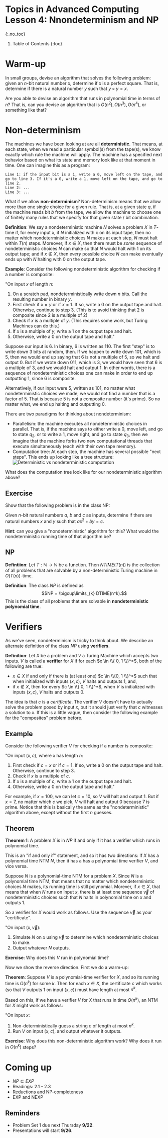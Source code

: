 # Topics in Advanced Computing Lesson 4: Nnondeterminism and NP
{:.no_toc}

1. Table of Contents
{:toc}

# Warm-up

In small groups, devise an algorithm that solves the following problem: given an $n$-bit natural number $x$, determine if $x$ is a perfect square. That is, determine if there is a natural number $y$ such that $y \times y = x$.

Are you able to devise an algorithm that runs in polynomial time in terms of $n$? That is, can you devise an algorithm that is $O(n^2), O(n^3), O(n^4)$, or something like that?

# Non-determinism

The machines we have been looking at are all **deterministic**. That means, at each state, when we read a particular symbol(s) from the tape(s), we know exactly which rule the machine will apply. The machine has a specified next behavior based on what its state and memory look like at that moment in time. One can imagine this as a program:

```
Line 1: if the input bit is a 1, write a 0, move left on the tape, and go to line 3. If it's a 0, write a 1, move left on the tape, and go to line 2.
Line 2: ...
Line 3: ...
```

What if we allow **non-determinism**? Non-determinism means that we allow more than one single choice for a given rule. That is, at a given state $q$, if the machine reads bit $b$ from the tape, we allow the machine to choose one of finitely many rules that we specify for that given state / bit combination.

**Definition**: We say a nondeterministic machine $N$ solves a problem $X$ in $T$-time if, for every input $x$, if $N$ initialized with $x$ on its input tape, then no matter which nondeterministic choices $N$ makes at each step, $N$ must halt within $T(n)$ steps. Moreover, if $x \in X$, then there must be *some* sequence of nondeterministic choices $N$ can make so that $N$ would halt with $1$ on its output tape; and if $x \not \in X$, then *every* possible choice $N$ can make eventually ends up with $N$ halting with $0$ on the output tape.

**Example**: Consider the following nondeterministic algorithm for checking if a number is composite:

"On input $x$ of length $n$:  
1. On a scratch pad, nondeterministically write down $n$ bits. Call the resulting number in binary $y$.
2. First check if $x = y$ or if $x = 1$. If so, write a 0 on the output tape and halt. Otherwise, continue to step 3. (This is to avoid thinking that 2 is composite since $2$ is a multiple of $2$)
3. Check if $x$ is a multiple of $y$. (This requires some work, but Turing Machines can do this.)
4. If $x$ is a multiple of $y$, write a $1$ on the output tape and halt.
5. Otherwise, write a $0$ on the output tape and halt."

Suppose our input is 6. In binary, 6 is written as 110. The first "step" is to write down 3 bits at random, then. If we happen to write down 101, which is 5, then we would end up saying that 6 is not a multiple of 5, so we halt and output 0. But if we wrote down 011, which is 3, we would have seen that 6 is a multiple of 3, and we would halt and output 1. In other words, there is a sequence of nondeterministic choices one can make in order to end up outputting 1, since $6$ is composite.

Alternatively, if our input were 5, written as 101, no matter what nondeterministic choices we made, we would not find a number that is a factor of 5. That is because 5 is not a composite number (it's prime). So no matter what, we end up halting and outputting 0.

There are two paradigms for thinking about nondeterminism:

* Parallelism: the machine executes all nondeterministic choices in parallel. That is, if the machine says to either write a 0, move left, and go to state $q_2$, or to write a 1, move right, and go to state $q_3$, then we imagine that the machine forks two new computational threads that execute simultaneously (each with their own tape memory).
* Computation tree: At each step, the machine has several possible "next steps". This ends up looking like a tree structure: <img alt="Deterministic vs nondeterministic computation" src="https://upload.wikimedia.org/wikipedia/commons/1/16/Difference_between_deterministic_and_Nondeterministic.svg" />

What does the computation tree look like for our nondeterministic algorithm above?

## Exercise

Show that the following problem is in the class NP:

Given $n$-bit natural numbers $a$, $b$ and $c$ as inputs, determine if there are natural numbers $x$ and $y$ such that $ax^2 + by = c$.

**Hint**: can you give a "nondeterministic" algorithm for this? What would the nondeterministic running time of that algorithm be?

## NP

**Defintiion**: Let $T : \mathbb{N} \to \mathbb{N}$ be a function. Then $NTIME(T(n))$ is the collection of all problems that are solvable by a non-deterministic Turing machine in $O(T(n))$-time.

**Definition**: The class $NP$ is defined as $$NP = \bigcup\limits_{k} DTIME(n^k).$$ This is the class of all problems that are solvable in **nondeterministic polynomial time**.

# Verifiers

As we've seen, nondeterminism is tricky to think about. We describe an alternate definition of the class $NP$ using **verifiers**.

**Definition**: Let $X$ be a problem and $V$ a Turing Machine which accepts two inputs. $V$ is called a **verifier** for $X$ if for each $x \in \\{ 0, 1 \\}^*$, both of the following are true:
* $x \in X$ if and only if there is (at least one) $c \in \\{0, 1 \\}^*$ such that when initialized with inputs $(x, c)$, $V$ halts and outputs 1, and,
* if $x \not \in X$, then for every $c \in \\{ 0, 1 \\}^*$, when $V$ is initialized with inputs $(x, c)$, $V$ halts and outputs 0.

The idea is that $c$ is a *certificate*. The verifier $V$ doesn't have to actually solve the problem posed by input $x$, but it should just verify that $c$ witnesses a solution to $x$. If this is a little vague, then consider the following example for the "composites" problem before.

## Example

Consider the following verifier $V$ for checking if a number is composite:

"On input $(x, c)$, where $x$ has length $n$:
1. First check if $c = x$ or if $c = 1$. If so, write a 0 on the output tape and halt. Otherwise, continue to step 3.
3. Check if $x$ is a multiple of $c$.
4. If $x$ is a multiple of $c$, write a $1$ on the output tape and halt.
5. Otherwise, write a $0$ on the output tape and halt."

For example, if $x = 100$, we can let $c = 10$, so $V$ will halt and output 1. But if $x = 7$, no matter which $c$ we pick, $V$ will halt and output 0 because $7$ is prime. Notice that this is basically the same as the "nondeterministic" algorithm above, except without the first $n$ guesses.

## Theorem

**Theorem 1**: A problem $X$ is in $NP$ if and only if it has a verifier which runs in polynomial time.

This is an "if and only if" statement, and so it has two directions: If $X$ has a polynomial time NTM $N$, then it has a has a polynomial time verifier $V$, and vice versa.

Suppose $N$ is a polynomial-time NTM for a problem $X$. Since $N$ is a polynomial time NTM, that means that no matter which nondeterministic choices $N$ makes, its running time is still polynomial. Morever, if $x \in X$, that means that when $N$ runs on input $x$, there is at least one sequence $\vec{v}$ of nondeterministic choices such that $N$ halts in polynomial time on $x$ and outputs 1.

So a verifier for $X$ would work as follows. Use the sequence $\vec{v}$ as your "certificate".

"On input $(x, \vec{v})$:  
1. Simulate $N$ on $x$ using $\vec{v}$ to determine which nondeterministic choices to make.
2. Output whatever $N$ outputs.

**Exercise**: Why does this $V$ run in polynomial time?

Now we show the reverse direction. First we do a warm-up:

**Theorem**: Suppose $V$ is a polynomial-time verifier for $X$, and so its running time is $O(n^k)$ for some $k$. Then for each $x \in X$, the certificate $c$ which works (so that $V$ outputs 1 on input $(x, c)$) must have length at most $n^k$.

Based on this, if we have a verifier $V$ for $X$ that runs in time $O(n^k)$, an NTM for $X$ might work as follows:

"On input $x$:  
1. Non-deterministically guess a string $c$ of length at most $n^k$.
2. Run $V$ on input $(x, c)$, and output whatever it outputs.

**Exercise**: Why does this non-deterministic algorithm work? Why does it run in $O(n^k)$ steps?

# Coming up

* $NP \subseteq EXP$
* Readings: 2.1 - 2.3
* Reductions and NP-completeness
* EXP and NEXP

## Reminders

* Problem Set 1 due next Thursday **9/22**.
* Presentations will start **9/26**.
